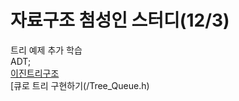 # 자료구조 첨성인 스터디(12/3)
트리 예제 추가 학습<br>
ADT; <br>
[이진트리구조](/Binary_Tree.h) <br>
[큐로 트리 구현하기(/Tree_Queue.h)
